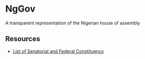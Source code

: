 # NgGov
A transparent representation of the Nigerian house of assembly 

## Resources

- [List of Senatorial and Federal Constituency](https://www.inecnigeria.org/downloads-all/name-of-senatorial-districts-federal-and-state-constituencies-nationwide/)
